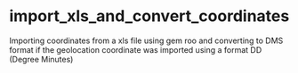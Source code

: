 # import_xls_and_convert_coordinates
Importing coordinates from a xls file using gem roo and converting to DMS format if the geolocation coordinate was imported using a format DD (Degree Minutes)
